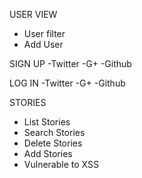  USER VIEW
  - User filter
  - Add User

 SIGN UP
  -Twitter
  -G+
  -Github

 LOG IN
  -Twitter
  -G+
  -Github

 STORIES
  - List Stories
  - Search Stories
  - Delete Stories
  - Add Stories
  - Vulnerable to XSS